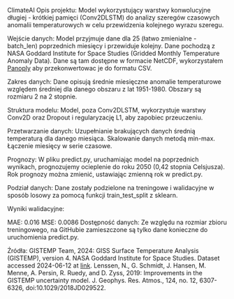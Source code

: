 ClimateAI
Opis projektu:
Model wykorzystujący warstwy konwolucyjne długiej - krótkiej pamięci (Conv2DLSTM) do analizy szeregów czasowych anomalii temperaturowych w celu przewidzenia kolejnego wyrazu szeregu.

Wejście danych:
Model przyjmuje dane dla 25 (łatwo zmienialne - batch_len) poprzednich miesięcy i przewiduje kolejny. Dane pochodzą z NASA Goddard Institute for Space Studies (Gridded Monthly Temperature Anomaly Data).
Dane są tam dostępne w formacie NetCDF, wykorzystałem [Panoply](https://www.giss.nasa.gov/tools/panoply/) aby przekonwertowac je do formatu CSV.

Zakres danych:
Dane opisują średnie miesięczne anomalie temperaturowe względem średniej dla danego obszaru z lat 1951-1980. Obszary są rozmiaru 2 na 2 stopnie.

Struktura modelu:
Model, poza Conv2DLSTM, wykorzystuje warstwy Conv2D oraz Dropout i regularyzację L1, aby zapobiec przeuczeniu.

Przetwarzanie danych:
Uzupełnianie brakujących danych średnią temperaturą dla danego miesiąca.
Skalowanie danych metodą min-max.
Łączenie miesięcy w serie czasowe.

Prognozy:
W pliku predict.py, uruchamiając model na poprzednich wynikach, prognozujemy ocieplenie do roku 2050 (0,42 stopnia Celsjusza). Rok prognozy można zmienić, ustawiając zmienną rok w predict.py.

Podział danych:
Dane zostały podzielone na treningowe i walidacyjne w sposób losowy za pomocą funkcji train_test_split z sklearn.

Wyniki walidacyjne:

MAE: 0.016
MSE: 0.0086
Dostępność danych:
Ze względu na rozmiar zbioru treningowego, na GitHubie zamieszczone są tylko dane konieczne do uruchomienia predict.py.

Źródła:
GISTEMP Team, 2024: GISS Surface Temperature Analysis (GISTEMP), version 4. NASA Goddard Institute for Space Studies. Dataset accessed 2024-06-12 at [link](https://data.giss.nasa.gov/gistemp/).
Lenssen, N., G. Schmidt, J. Hansen, M. Menne, A. Persin, R. Ruedy, and D. Zyss, 2019: Improvements in the GISTEMP uncertainty model. J. Geophys. Res. Atmos., 124, no. 12, 6307-6326, doi:10.1029/2018JD029522.
